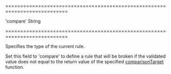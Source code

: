<!--**
/*-------------------------------------------
    Auto-generated file. Do not modify.
-------------------------------------------

**-->
===========================================================================
<!--acceptValues-->'compare'<!--/acceptValues-->
<!--type-->String<!--/type-->
===========================================================================

<!--shortDescription-->
Specifies the type of the current rule.
<!--/shortDescription-->

<!--fullDescription-->
Set this field to 'compare' to define a rule that will be broken if the validated value does not equal to the return value of the specified [comparisonTarget](/Documentation/ApiReference/UI_Widgets/dxValidator/Validation_Rules/CompareRule/#comparisonTarget) function.
<!--/fullDescription-->